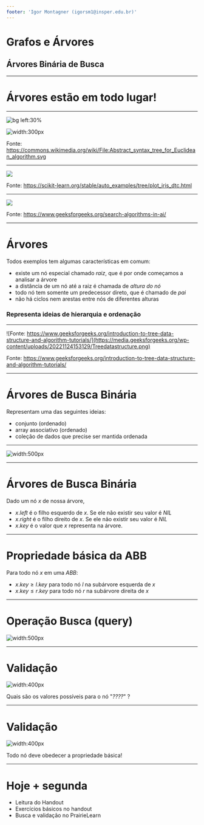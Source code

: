 ```yaml
---
footer: 'Igor Montagner (igorsm1@insper.edu.br)'
---
```


<!-- _class: front -->
# Grafos e Árvores

## Árvores Binária de Busca

--------

<!-- _class: front -->
# Árvores estão em todo lugar!

------------

![bg left:30%](ast.png)

![width:300px](euclid.png)

Fonte: https://commons.wikimedia.org/wiki/File:Abstract_syntax_tree_for_Euclidean_algorithm.svg

----------

![](https://scikit-learn.org/stable/_images/sphx_glr_plot_iris_dtc_002.png)

Fonte: https://scikit-learn.org/stable/auto_examples/tree/plot_iris_dtc.html

----------

![](https://cdncontribute.geeksforgeeks.org/wp-content/uploads/AI-algos-1-e1547043543151.png)

Fonte: https://www.geeksforgeeks.org/search-algorithms-in-ai/

-----------

# Árvores

Todos exemplos tem algumas características em comum:

- existe um nó especial chamado *raiz*, que é por onde começamos a analisar a árvore
- a distância de um nó até a raiz é chamada de *altura do nó*
- todo nó tem somente um predecessor direto, que é chamado de *pai*
- não há ciclos nem arestas entre nós de diferentes alturas

### Representa ideias de hierarquia e ordenação

----------------

![Fonte: https://www.geeksforgeeks.org/introduction-to-tree-data-structure-and-algorithm-tutorials/](https://media.geeksforgeeks.org/wp-content/uploads/20221124153129/Treedatastructure.png)

Fonte: https://www.geeksforgeeks.org/introduction-to-tree-data-structure-and-algorithm-tutorials/

------------------

# Árvores de Busca Binária

Representam uma das seguintes ideias: 

- conjunto (ordenado)
- array associativo (ordenado)
- coleção de dados que precise ser mantida ordenada 

---------

![width:500px](abb1.svg)

-----

# Árvores de Busca Binária

Dado um nó $x$ de nossa árvore, 

- $x.left$ é o filho esquerdo de $x$. Se ele não existir seu valor é $NIL$
- $x.right$ é o filho direito de $x$. Se ele não existir seu valor é $NIL$
- $x.key$ é o valor que $x$ representa na árvore. 

------

# Propriedade básica da ABB

Para todo nó $x$ em uma *ABB*:

- $x.key \geq l.key$ para todo nó $l$ na subárvore esquerda de $x$
- $x.key \leq r.key$ para todo nó $r$ na subárvore direita de $x$

-----

# Operação Busca (query)

![width:500px](abb1.svg)

------

# Validação 

![width:400px](abb-val.svg)

Quais são os valores possíveis para o nó "*????*" ?


------

# Validação 

![width:400px](abb-val.svg)

Todo nó deve obedecer a propriedade básica!

----

# Hoje + segunda

- Leitura do Handout
- Exercícios básicos no handout
- Busca e validação no PrairieLearn



